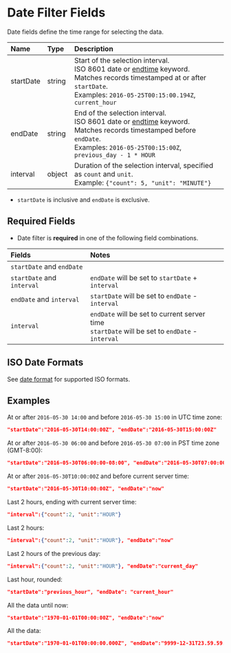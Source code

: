 # Date Filter Fields

Date fields define the time range for selecting the data.

| **Name** | **Type** | **Description** |
|:---|:---|:---|
|startDate|	string | Start of the selection interval. <br>ISO 8601 date or [endtime](../../end-time-syntax.md) keyword.<br>Matches records timestamped at or after `startDate`.<br>Examples: `2016-05-25T00:15:00.194Z`, `current_hour` |
| endDate |	string | End of the selection interval. <br>ISO 8601 date or [endtime](../../end-time-syntax.md) keyword.<br>Matches records timestamped before `endDate`.<br>Examples: `2016-05-25T00:15:00Z`, `previous_day - 1 * HOUR`|
| interval|	object | Duration of the selection interval, specified as `count` and `unit`. <br>Example: `{"count": 5, "unit": "MINUTE"}`|

* `startDate` is inclusive and `endDate` is exclusive.

## Required Fields

* Date filter is **required** in one of the following field combinations.

| **Fields**  | **Notes** |
|:---|:---|
|`startDate` and `endDate`| |
|`startDate` and `interval`|`endDate` will be set to `startDate` + `interval`|
|`endDate` and `interval`|`startDate` will be set to `endDate` - `interval`|
|`interval`|`endDate` will be set to current server time<br>`startDate` will be set to `endDate` - `interval`|

## ISO Date Formats

See [date format](date-format.md) for supported ISO formats.

## Examples

At or after `2016-05-30 14:00` and before `2016-05-30 15:00` in UTC time zone:

```json
"startDate":"2016-05-30T14:00:00Z", "endDate":"2016-05-30T15:00:00Z"
```

At or after `2016-05-30 06:00` and before `2016-05-30 07:00` in PST time zone (GMT-8:00):

```json
"startDate":"2016-05-30T06:00:00-08:00", "endDate":"2016-05-30T07:00:00-08:00"
```

At or after `2016-05-30T10:00:00Z` and before current server time:

```json
"startDate":"2016-05-30T10:00:00Z", "endDate":"now"
```

Last 2 hours, ending with current server time:

```json
"interval":{"count":2, "unit":"HOUR"}
```

Last 2 hours:

```json
"interval":{"count":2, "unit":"HOUR"}, "endDate":"now"
```

Last 2 hours of the previous day:

```json
"interval":{"count":2, "unit":"HOUR"}, "endDate":"current_day"
```

Last hour, rounded:

```json
"startDate":"previous_hour", "endDate": "current_hour"
```

All the data until now:

```json
"startDate":"1970-01-01T00:00:00Z", "endDate":"now"
```

All the data:

```json
"startDate":"1970-01-01T00:00:00.000Z", "endDate":"9999-12-31T23.59.59.999Z"
```
